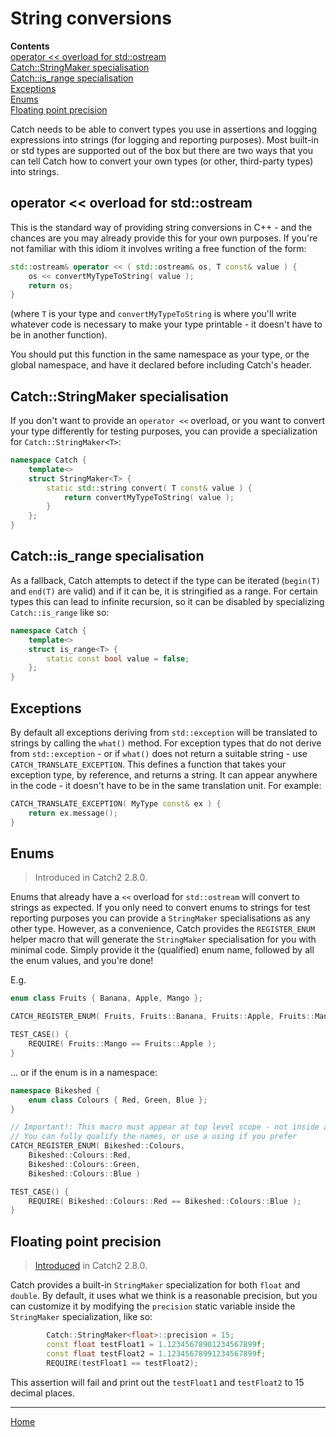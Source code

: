 <a id="top"></a>
# String conversions

**Contents**<br>
[operator << overload for std::ostream](#operator--overload-for-stdostream)<br>
[Catch::StringMaker specialisation](#catchstringmaker-specialisation)<br>
[Catch::is_range specialisation](#catchis_range-specialisation)<br>
[Exceptions](#exceptions)<br>
[Enums](#enums)<br>
[Floating point precision](#floating-point-precision)<br>


Catch needs to be able to convert types you use in assertions and logging expressions into strings (for logging and reporting purposes).
Most built-in or std types are supported out of the box but there are two ways that you can tell Catch how to convert your own types (or other, third-party types) into strings.

## operator << overload for std::ostream

This is the standard way of providing string conversions in C++ - and the chances are you may already provide this for your own purposes. If you're not familiar with this idiom it involves writing a free function of the form:

```cpp
std::ostream& operator << ( std::ostream& os, T const& value ) {
    os << convertMyTypeToString( value );
    return os;
}
```

(where ```T``` is your type and ```convertMyTypeToString``` is where you'll write whatever code is necessary to make your type printable - it doesn't have to be in another function).

You should put this function in the same namespace as your type, or the global namespace, and have it declared before including Catch's header.

## Catch::StringMaker specialisation
If you don't want to provide an ```operator <<``` overload, or you want to convert your type differently for testing purposes, you can provide a specialization for `Catch::StringMaker<T>`:

```cpp
namespace Catch {
    template<>
    struct StringMaker<T> {
        static std::string convert( T const& value ) {
            return convertMyTypeToString( value );
        }
    };
}
```

## Catch::is_range specialisation
As a fallback, Catch attempts to detect if the type can be iterated
(`begin(T)` and `end(T)` are valid) and if it can be, it is stringified
as a range. For certain types this can lead to infinite recursion, so
it can be disabled by specializing `Catch::is_range` like so:

```cpp
namespace Catch {
    template<>
    struct is_range<T> {
        static const bool value = false;
    };
}

```


## Exceptions

By default all exceptions deriving from `std::exception` will be translated to strings by calling the `what()` method. For exception types that do not derive from `std::exception` - or if `what()` does not return a suitable string - use `CATCH_TRANSLATE_EXCEPTION`. This defines a function that takes your exception type, by reference, and returns a string. It can appear anywhere in the code - it doesn't have to be in the same translation unit. For example:

```cpp
CATCH_TRANSLATE_EXCEPTION( MyType const& ex ) {
    return ex.message();
}
```

## Enums

> Introduced in Catch2 2.8.0.

Enums that already have a `<<` overload for `std::ostream` will convert to strings as expected.
If you only need to convert enums to strings for test reporting purposes you can provide a `StringMaker` specialisations as any other type.
However, as a convenience, Catch provides the `REGISTER_ENUM` helper macro that will generate the `StringMaker` specialisation for you with minimal code.
Simply provide it the (qualified) enum name, followed by all the enum values, and you're done!

E.g.

```cpp
enum class Fruits { Banana, Apple, Mango };

CATCH_REGISTER_ENUM( Fruits, Fruits::Banana, Fruits::Apple, Fruits::Mango )

TEST_CASE() {
    REQUIRE( Fruits::Mango == Fruits::Apple );
}
```

... or if the enum is in a namespace:
```cpp
namespace Bikeshed {
    enum class Colours { Red, Green, Blue };
}

// Important!: This macro must appear at top level scope - not inside a namespace
// You can fully qualify the names, or use a using if you prefer
CATCH_REGISTER_ENUM( Bikeshed::Colours,
    Bikeshed::Colours::Red,
    Bikeshed::Colours::Green,
    Bikeshed::Colours::Blue )

TEST_CASE() {
    REQUIRE( Bikeshed::Colours::Red == Bikeshed::Colours::Blue );
}
```

## Floating point precision

> [Introduced](https://github.com/catchorg/Catch2/issues/1614) in Catch2 2.8.0.

Catch provides a built-in `StringMaker` specialization for both `float`
and `double`. By default, it uses what we think is a reasonable precision,
but you can customize it by modifying the `precision` static variable
inside the `StringMaker` specialization, like so:

```cpp
        Catch::StringMaker<float>::precision = 15;
        const float testFloat1 = 1.12345678901234567899f;
        const float testFloat2 = 1.12345678991234567899f;
        REQUIRE(testFloat1 == testFloat2);
```

This assertion will fail and print out the `testFloat1` and `testFloat2`
to 15 decimal places.

---

[Home](Readme.md#top)
